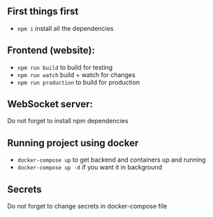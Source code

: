 ## First things first
- `npm i` install all the dependencies

## Frontend (website):
- `npm run build` to build for testing 
- `npm run watch` build + watch for changes
- `npm run production` to build for production

## WebSocket server:
Do not forget to install npm dependencies

## Running project using docker
- `docker-compose up` to get backend and containers up and running
- `docker-compose up -d` if you want it in background

## Secrets
Do not forget to change secrets in docker-compose file
